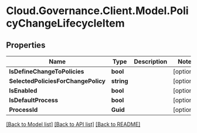 # Cloud.Governance.Client.Model.PolicyChangeLifecycleItem
## Properties

Name | Type | Description | Notes
------------ | ------------- | ------------- | -------------
**IsDefineChangeToPolicies** | **bool** |  | [optional] 
**SelectedPoliciesForChangePolicy** | **string** |  | [optional] 
**IsEnabled** | **bool** |  | [optional] 
**IsDefaultProcess** | **bool** |  | [optional] 
**ProcessId** | **Guid** |  | [optional] 

[[Back to Model list]](../README.md#documentation-for-models) [[Back to API list]](../README.md#documentation-for-api-endpoints) [[Back to README]](../README.md)

